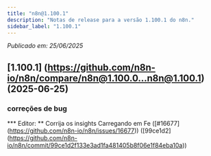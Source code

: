 ```yaml
---
title: "n8n@1.100.1"
description: "Notas de release para a versão 1.100.1 do n8n."
sidebar_label: "1.100.1"
---
```


*Publicado em: 25/06/2025*

## [1.100.1] (https://github.com/n8n-io/n8n/compare/n8n@1.100.0...n8n@1.100.1) (2025-06-25)


### correções de bug

*** Editor: ** Corrija os insights Carregando em Fe ([#16677] (https://github.com/n8n-io/n8n/issues/16677)) ([99ce1d2] (https://github.com/n8n-io/n8n/commit/99ce1d2f133e3ad1fa481405b8f06e1f84eba10a))
